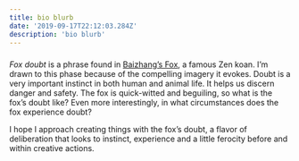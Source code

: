```yaml
---
title: bio blurb
date: '2019-09-17T22:12:03.284Z'
description: 'bio blurb'
---
```


###

_Fox doubt_ is a phrase found in <a rel="noreferrer" href="https://en.wikipedia.org/wiki/Wild_fox_koan" target="_blank">Baizhang’s Fox</a>, a famous Zen koan. I’m drawn to this phase because of the compelling imagery it evokes. Doubt is a very important instinct in both human and animal life. It helps us discern danger and safety. The fox is quick-witted and beguiling, so what is the fox’s doubt like? Even more interestingly, in what circumstances does the fox experience doubt?

I hope I approach creating things with the fox’s doubt, a flavor of deliberation that looks to instinct, experience and a little ferocity before and within creative actions.
